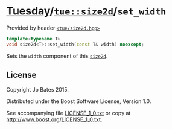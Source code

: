 [Tuesday](../../../README.md)/[`tue::size2d`](../../headers/size2d.md)/`set_width`
==================================================================================
Provided by header [`<tue/size2d.hpp>`](../../headers/size2d.md)

```c++
template<typename T>
void size2d<T>::set_width(const T& width) noexcept;
```

Sets the `width` component of this [`size2d`](../../headers/size2d.md).

License
-------
Copyright Jo Bates 2015.

Distributed under the Boost Software License, Version 1.0.

See accompanying file [LICENSE_1_0.txt](../../../LICENSE_1_0.txt) or copy at
http://www.boost.org/LICENSE_1_0.txt.
